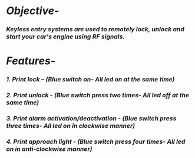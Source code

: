 # *Objective-*

### *Keyless entry systems are used to remotely lock, unlock and start your car's engine using RF signals.*

# *Features-*

### *1. Print lock – (Blue switch on- All led on at the same time)*

### *2. Print unlock - (Blue switch press two times- All led off at the same time)*

### *3. Print alarm activation/deactivation - (Blue switch press three times- All led on in clockwise manner)*

### *4. Print approach light - (Blue switch press four times- All led on in anti-clockwise manner)*


